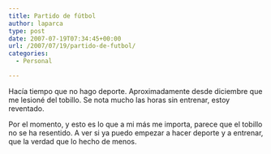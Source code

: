 ```yaml
---
title: Partido de fútbol
author: laparca
type: post
date: 2007-07-19T07:34:45+00:00
url: /2007/07/19/partido-de-futbol/
categories:
  - Personal

---
```

Hacía tiempo que no hago deporte. Aproximadamente desde diciembre que me lesioné del tobillo. Se nota mucho las horas sin entrenar, estoy reventado.

Por el momento, y esto es lo que a mi más me importa, parece que el tobillo no se ha resentido. A ver si ya puedo empezar a hacer deporte y a entrenar, que la verdad que lo hecho de menos.